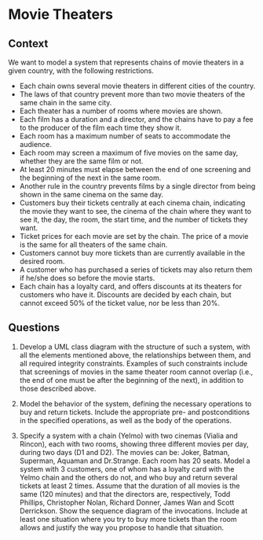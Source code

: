 # Movie Theaters

## Context

We want to model a system that represents chains of movie theaters in a given country, with the following restrictions. 

* Each chain owns several movie theaters in different cities of the country. 
* The laws of that country prevent more than two movie theaters of the same chain in the same city. 
* Each theater has a number of rooms where movies are shown. 
* Each film has a duration and a director, and the chains have to pay a fee to the producer of the film each time they show it. 
* Each room has a maximum number of seats to accommodate the audience. 
* Each room may screen a maximum of five movies on the same day, whether they are the same film or not. 
* At least 20 minutes must elapse between the end of one screening and the beginning of the next in the same room. 
* Another rule in the country prevents films by a single director from being shown in the same cinema on the same day. 
* Customers buy their tickets centrally at each cinema chain, indicating the movie they want to see, the cinema of the chain where they want to see it, the day, the room, the start time, and the number of tickets they want. 
* Ticket prices for each movie are set by the chain. The price of a movie is the same for all theaters of the same chain. 
* Customers cannot buy more tickets than are currently available in the desired room. 
* A customer who has purchased a series of tickets may also return them if he/she does so before the movie starts. 
* Each chain has a loyalty card, and offers discounts at its theaters for customers who have it. Discounts are decided by each chain, but cannot exceed 50% of the ticket value, nor be less than 20%. 


## Questions

1. Develop a UML class diagram with the structure of such a system, with all the elements mentioned above, the relationships between them, and all required integrity constraints. Examples of such constraints include that screenings of movies in the same theater room cannot overlap (i.e., the end of one must be after the beginning of the next), in addition to those described above.

2.	Model the behavior of the system, defining the necessary operations to buy and return tickets. Include the appropriate pre- and postconditions in the specified operations, as well as the body of the operations.

3. Specify a system with a chain (Yelmo) with two cinemas (Vialia and Rincon), each with two rooms, showing three different movies per day, during two days (D1 and D2). The movies can be: Joker, Batman, Superman, Aquaman and Dr.Strange. Each room has 20 seats. Model a system with 3 customers, one of whom has a loyalty card with the Yelmo chain and the others do not, and who buy and return several tickets at least 2 times. Assume that the duration of all movies is the same (120 minutes) and that the directors are, respectively, Todd Phillips, Christopher Nolan, Richard Donner, James Wan and Scott Derrickson. Show the sequence diagram of the invocations. Include at least one situation where you try to buy more tickets than the room allows and justify the way you propose to handle that situation.

 









